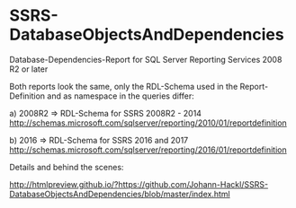 # SSRS-DatabaseObjectsAndDependencies
Database-Dependencies-Report for SQL Server Reporting Services 2008 R2 or later

Both reports look the same, only the RDL-Schema used in the Report-Definition and as namespace in the queries differ:

a) 2008R2 => RDL-Schema for SSRS 2008R2 - 2014
http://schemas.microsoft.com/sqlserver/reporting/2010/01/reportdefinition

b) 2016 => RDL-Schema for SSRS 2016 and 2017
http://schemas.microsoft.com/sqlserver/reporting/2016/01/reportdefinition

Details and behind the scenes:

http://htmlpreview.github.io/?https://github.com/Johann-Hackl/SSRS-DatabaseObjectsAndDependencies/blob/master/index.html